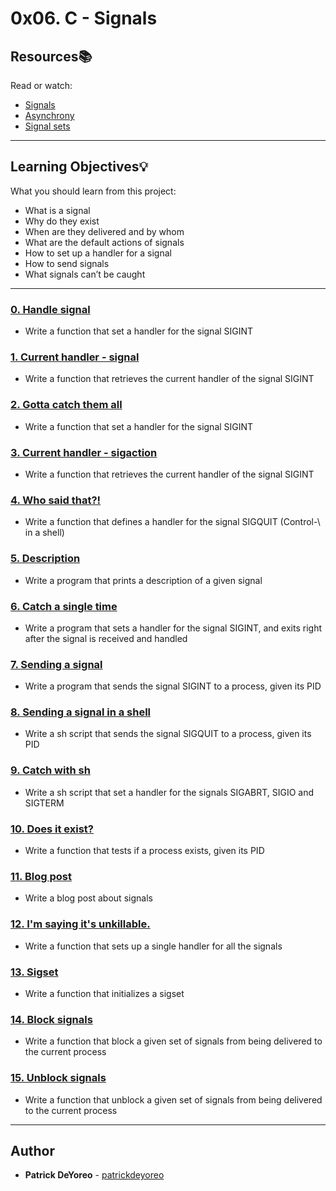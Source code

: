# 0x06. C - Signals

## Resources:books:
Read or watch:
* [Signals](https://intranet.hbtn.io/rltoken/ukPkQ6GGQY_8Q5f-dBALdQ)
* [Asynchrony](https://intranet.hbtn.io/rltoken/tOCa7cR0tnL9U9S61pfCmw)
* [Signal sets](https://intranet.hbtn.io/rltoken/khUw0UIowrZpgxSmc1brTA)

---
## Learning Objectives:bulb:
What you should learn from this project:

* What is a signal
* Why do they exist
* When are they delivered and by whom
* What are the default actions of signals
* How to set up a handler for a signal
* How to send signals
* What signals can’t be caught

---

### [0. Handle signal](./0-handle_signal.c)
* Write a function that set a handler for the signal SIGINT


### [1. Current handler - signal](./1-current_handler_signal.c)
* Write a function that retrieves the current handler of the signal SIGINT


### [2. Gotta catch them all](./2-handle_sigaction.c)
* Write a function that set a handler for the signal SIGINT


### [3. Current handler - sigaction](./3-current_handler_sigaction.c)
* Write a function that retrieves the current handler of the signal SIGINT


### [4. Who said that?!](./4-trace_signal_sender.c)
* Write a function that defines a handler for the signal SIGQUIT (Control-\ in a shell)


### [5. Description](./5-signal_describe.c)
* Write a program that prints a description of a given signal


### [6. Catch a single time](./6-suspend.c)
* Write a program that sets a handler for the signal SIGINT, and exits right after the signal is received and handled


### [7. Sending a signal](./7-signal_send.c)
* Write a program that sends the signal SIGINT to a process, given its PID


### [8. Sending a signal in a shell](./8-signal_send.sh)
* Write a sh script that sends the signal SIGQUIT to a process, given its PID


### [9. Catch with sh](./9-handle_signal.sh)
* Write a sh script that set a handler for the signals SIGABRT, SIGIO and SIGTERM


### [10. Does it exist?](./10-pid_exist.c)
* Write a function that tests if a process exists, given its PID


### [11. Blog post](./100-all_in_one.c)
* Write a blog post about signals


### [12. I'm saying it's unkillable.](./101-sigset_init.c)
* Write a function that sets up a single handler for all the signals


### [13. Sigset](./102-signals_block.c)
* Write a function that initializes a sigset


### [14. Block signals](./103-signals_unblock.c)
* Write a function that block a given set of signals from being delivered to the current process


### [15. Unblock signals](./104-handle_pending.c)
* Write a function that unblock a given set of signals from being delivered to the current process


---

## Author
* **Patrick DeYoreo** - [patrickdeyoreo](github.com/patrickdeyoreo)